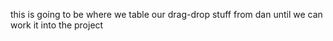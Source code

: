 this is going to be where we table our drag-drop stuff from dan until we can work it into the project